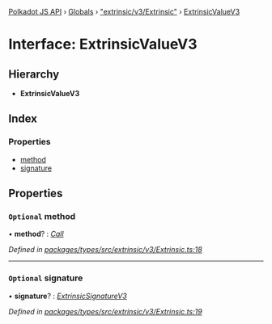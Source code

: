 [Polkadot JS API](../README.md) › [Globals](../globals.md) › ["extrinsic/v3/Extrinsic"](../modules/_extrinsic_v3_extrinsic_.md) › [ExtrinsicValueV3](_extrinsic_v3_extrinsic_.extrinsicvaluev3.md)

# Interface: ExtrinsicValueV3

## Hierarchy

* **ExtrinsicValueV3**

## Index

### Properties

* [method](_extrinsic_v3_extrinsic_.extrinsicvaluev3.md#optional-method)
* [signature](_extrinsic_v3_extrinsic_.extrinsicvaluev3.md#optional-signature)

## Properties

### `Optional` method

• **method**? : *[Call](../classes/_generic_call_.call.md)*

*Defined in [packages/types/src/extrinsic/v3/Extrinsic.ts:18](https://github.com/polkadot-js/api/blob/9690777ac/packages/types/src/extrinsic/v3/Extrinsic.ts#L18)*

___

### `Optional` signature

• **signature**? : *[ExtrinsicSignatureV3](../classes/_extrinsic_v3_extrinsicsignature_.extrinsicsignaturev3.md)*

*Defined in [packages/types/src/extrinsic/v3/Extrinsic.ts:19](https://github.com/polkadot-js/api/blob/9690777ac/packages/types/src/extrinsic/v3/Extrinsic.ts#L19)*
